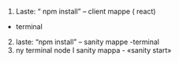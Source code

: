 1.	Laste: “ npm install” – client mappe ( react)
- terminal 
2.	laste:  “npm install” – sanity mappe
-terminal
3.	ny terminal node I sanity mappa - «sanity start»
